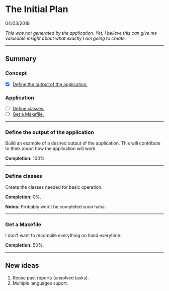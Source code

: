 # The Initial Plan

04/03/2019.

*This was not generated by the application.
Yet, I believe this can give me valueable insight
about what exactly I am going to create.*

---

## Summary

### Concept

- [x] [Define the output of the application.](#define-the-output-of-the-application)

### Application

- [ ] [Define classes.](#define-clases)
- [ ] [Get a Makefile.](#get-a-makefile)

---

### Define the output of the application

Build an example of a desired output of the application. This will contribute to think about how the application will work.

**Completion:** 100%.

---

### Define classes

Create the classes needed for basic operation.

**Completion:** 0%.

**Notes:** Probably won't be completed soon haha.

---

### Get a Makefile

I don't want to recompile everything on hand everytime.

**Completion:** 50%.

---

## New ideas

1. Reuse past reports (unsolved tasks).
2. Multiple languages suport.
